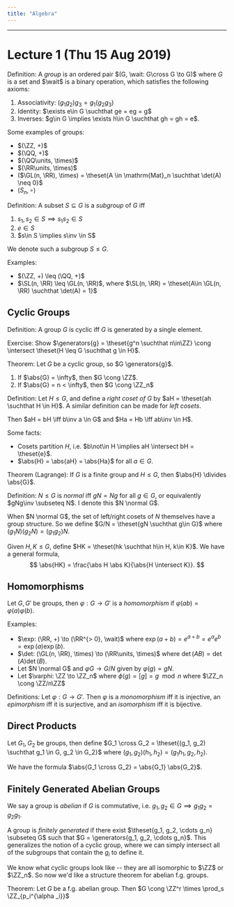 ```yaml
---
title: "Algebra"
---
```


---

# Lecture 1 (Thu 15 Aug 2019)

Definition: A *group* is an ordered pair $(G, \wait: G\cross G \to G)$ where $G$ is a set and $\wait$ is a binary operation, which satisfies the following axioms:

1. Associativity: $(g_1 g_2)g_3 = g_1(g_2 g_3)$
2. Identity: $\exists e\in G \suchthat  ge = eg = g$
3. Inverses: $g\in G \implies \exists h\in G \suchthat gh = gh = e$.

Some examples of groups:

- $(\ZZ, +)$
- $(\QQ, +)$
- $(\QQ\units, \times)$
- $(\RR\units, \times)$
- ($\GL(n, \RR), \times) = \theset{A \in \mathrm{Mat}_n \suchthat \det(A) \neq 0}$
- $(S_n, \circ)$

Definition: A subset $S \subseteq G$ is a *subgroup* of $G$ iff

1. $s_1, s_2 \in S \implies s_1 s_2 \in S$
2. $e\in S$
3. $s\in S \implies s\inv \in S$

We denote such a subgroup $S \leq G$.

Examples:

- $(\ZZ, +) \leq (\QQ, +)$
- $\SL(n, \RR) \leq \GL(n, \RR)$, where $\SL(n, \RR) = \theset{A\in \GL(n, \RR) \suchthat \det(A) = 1}$

## Cyclic Groups

Definition: A group $G$ is cyclic iff $G$ is generated by a single element.

Exercise: Show $\generators{g} = \theset{g^n \suchthat n\in\ZZ} \cong \intersect \theset{H \leq G \suchthat g \in H}$.

Theorem: Let $G$ be a cyclic group, so $G \generators{g}$.

1. If $\abs{G} = \infty$, then $G \cong \ZZ$.
2. If $\abs{G} = n < \infty$, then $G \cong \ZZ_n$


Definition: Let $H \leq G$, and define a *right coset of $G$* by $aH = \theset{ah \suchthat H \in H}$. A similar definition can be made for *left cosets*.

Then $aH = bH \iff b\inv a \in G$ and $Ha = Hb \iff ab\inv \in H$.

Some facts:

- Cosets partition $H$, i.e. $b\not\in H \implies aH \intersect bH = \theset{e}$.
- $\abs{H} = \abs{aH} = \abs{Ha}$ for all $a\in G$.

Theorem (Lagrange): If $G$ is a finite group and $H \leq G$, then $\abs{H} \divides \abs{G}$.

Definition: $N \leq G$ is *normal* iff $gN = Ng$ for all $g\in G$, or equivalently $gNg\inv \subseteq N$. I denote this $N \normal G$.

When $N \normal G$, the set of left/right cosets of $N$ themselves have a group structure. So we define $G/N = \theset{gN \suchthat g\in G}$ where $(g_1 N)(g_2 N) = (g_1 g_2) N$.

Given $H, K \leq G$, define $HK = \theset{hk \suchthat h\in H, k\in K}$. We have a general formula,
$$
\abs{HK} = \frac{\abs H \abs K}{\abs{H \intersect K}}.
$$

## Homomorphisms

Let $G,G'$ be groups, then $\varphi: G \to G'$ is a *homomorphism* if $\varphi(ab) = \varphi(a) \varphi(b)$.

Examples:

- $\exp: (\RR, +) \to (\RR^{> 0}, \wait)$ where $\exp(a+b) = e^{a+b} = e^a e^b = \exp(a) \exp(b)$.
- $\det: (\GL(n, \RR), \times) \to (\RR\units, \times)$ where $\det(AB) = \det(A) \det(B)$.
- Let $N \normal G$ and $\varphi G \to G/N$ given by $\varphi(g) = gN$.
- Let $\varphi: \ZZ \to \ZZ_n$ where $\phi(g) = [g] = g \mod n$ where $\ZZ_n \cong \ZZ/n\ZZ$

Definitions: Let $\varphi: G \to G'$. Then $\varphi$ is a *monomorphism* iff it is injective, an *epimorphism* iff it is surjective, and an *isomorphism* iff it is bijective.

## Direct Products
Let $G_1, G_2$ be groups, then define $G_1 \cross G_2 = \theset{(g_1, g_2) \suchthat g_1 \in G, g_2 \in G_2}$ where $(g_1, g_2)(h_1, h_2) = (g_1 h_1, g_2 ,h_2)$.

We have the formula $\abs{G_1 \cross G_2} = \abs{G_1} \abs{G_2}$.

## Finitely Generated Abelian Groups

We say a group is *abelian* if $G$ is commutative, i.e. $g_1, g_2 \in G \implies g_1 g_2 = g_2 g_1$.

A group is *finitely generated* if there exist $\theset{g_1, g_2, \cdots g_n} \subseteq G$ such that $G = \generators{g_1, g_2, \cdots g_n}$. This generalizes the notion of a cyclic group, where we can simply intersect all of the subgroups that contain the $g_i$ to define it.

We know what cyclic groups look like -- they are all isomorphic to $\ZZ$ or $\ZZ_n$. So now we'd like a structure theorem for abelian f.g. groups.

Theorem: Let $G$ be a f.g. abelian group. Then $G \cong \ZZ^r \times \prod_s \ZZ_{p_i^{\alpha _i}}$
